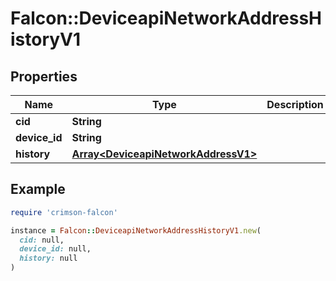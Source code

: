 # Falcon::DeviceapiNetworkAddressHistoryV1

## Properties

| Name | Type | Description | Notes |
| ---- | ---- | ----------- | ----- |
| **cid** | **String** |  |  |
| **device_id** | **String** |  |  |
| **history** | [**Array&lt;DeviceapiNetworkAddressV1&gt;**](DeviceapiNetworkAddressV1.md) |  |  |

## Example

```ruby
require 'crimson-falcon'

instance = Falcon::DeviceapiNetworkAddressHistoryV1.new(
  cid: null,
  device_id: null,
  history: null
)
```

